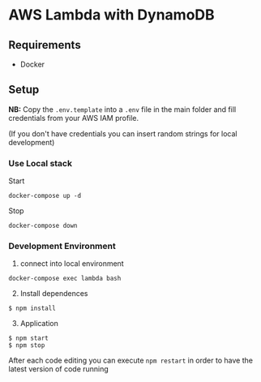 # AWS Lambda with DynamoDB

## Requirements

- Docker

## Setup

**NB:** Copy the `.env.template` into a `.env` file in the main folder and fill credentials from your AWS IAM profile.

(If you don't have credentials you can insert random strings for local development)

### Use Local stack
Start
```
docker-compose up -d
```

Stop
```
docker-compose down
```

### Development Environment

1. connect into local environment
```
docker-compose exec lambda bash
```

2. Install dependences
```
$ npm install
```

3. Application
```
$ npm start
$ npm stop
```

After each code editing you can execute `npm restart` in order to have the latest version of code running
